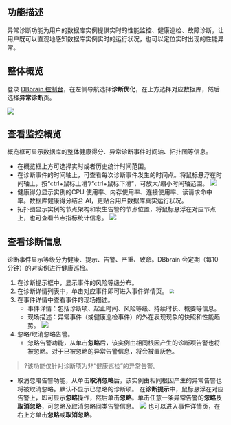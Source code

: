 ## 功能描述

异常诊断功能为用户的数据库实例提供实时的性能监控、健康巡检、故障诊断，让用户既可以直观地感知数据库实例实时的运行状况，也可以定位实时出现的性能异常。

## 整体概览

登录 [DBbrain 控制台](https://console.cloud.tencent.com/dbbrain/analysis)，在左侧导航选择**诊断优化**，在上方选择对应数据库，然后选择**异常诊断**页。

![](https://qcloudimg.tencent-cloud.cn/raw/21fa7f153d181f9f0e926b8fb13665ae.png)

## 查看监控概览

概览框可显示数据库的整体健康得分、异常诊断事件时间轴、拓扑图等信息。

- 在概览框上方可选择实时或者历史统计时间范围。
- 在诊断事件的时间轴上，可查看每次诊断事件发生的时间点。将鼠标悬浮在时间轴上，按“ctrl+鼠标上滑”/“ctrl+鼠标下滑”，可放大/缩小时间轴范围。
  ![](https://qcloudimg.tencent-cloud.cn/raw/91cde10ddbc8a66d7aef7d49d5cd48a7.png)
- 健康得分显示实例的CPU 使用率、内存使用率、连接使用率、读请求命中率。数据库健康得分结合 AI，更贴合用户数据库真实运行状况。
- 拓扑图显示实例的节点架构和发生告警的节点位置，将鼠标悬浮在对应节点上，也可查看节点指标统计信息。
  ![](https://qcloudimg.tencent-cloud.cn/raw/b70a3e7c6be970b0c7e2f12330f225ca.png)

## 查看诊断信息

诊断事件显示等级分为健康、提示、告警、严重、致命。DBbrain 会定期（每10分钟）的对实例进行健康巡检。

1. 在诊断提示框中，显示事件的风险等级分布。
2. 在诊断详情列表中，单击对应事件即可进入事件详情页。
   <img src="https://qcloudimg.tencent-cloud.cn/raw/7489336bf9f346648c41f6b2cca51d7b.png" style="zoom:67%;" />
3. 在事件详情中查看事件的现场描述。
   - 事件详情：包括诊断项、起止时间、风险等级、持续时长、概要等信息。
   - 现场描述：异常事件（或健康巡检事件）的外在表现现象的快照和性能趋势。
     ![](https://qcloudimg.tencent-cloud.cn/raw/d1b5fc455b563181f3829a176ca3a191.png)
4. 忽略/取消忽略告警。
   - 忽略告警功能，从单击**忽略**后，该实例由相同根因产生的诊断项告警也将被忽略。对于已被忽略的异常告警信息，将会被置灰色。
>?该功能仅针对诊断项为非“健康巡检”的异常告警。
   - 取消忽略告警功能，从单击**取消忽略**后，该实例由相同根因产生的异常告警也将被取消忽略。默认不显示已忽略的诊断项。
   在**诊断提示**中，鼠标悬浮在对应告警上，即可显示**忽略**操作，然后单击**忽略**。单击任意一条异常告警的**忽略**及**取消忽略**，可忽略及取消忽略同类告警信息。
   ![](https://qcloudimg.tencent-cloud.cn/raw/3aa843d06a448c8fc73b89b7c57c3bd7.png)
   也可以进入事件详情页，在右上方单击**忽略**或**取消忽略**。

